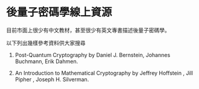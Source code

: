 # 後量子密碼學線上資源

目前市面上很少有中文教材，甚至很少有英文專書描述後量子密碼學。

以下列出幾樣參考資料供大家搜尋

1. Post-Quantum Cryptography by Daniel J. Bernstein, Johannes Buchmann, Erik Dahmen.

2. An Introduction to Mathematical Cryptography by Jeffrey Hoffstein , Jill Pipher , Joseph H. Silverman.